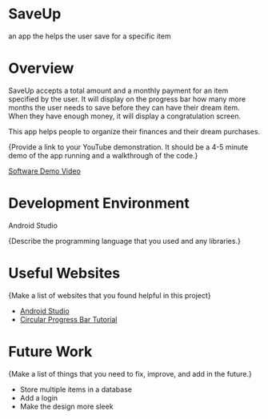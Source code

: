 # SaveUp
an app the helps the user save for a specific item

# Overview

SaveUp accepts a total amount and a monthly payment for an item specified by the user. It will display on the progress bar how many more 
months the user needs to save before they can have their dream item. When they have enough money, it will display a congratulation screen.

This app helps people to organize their finances and their dream purchases.

{Provide a link to your YouTube demonstration.  It should be a 4-5 minute demo of the app running and a walkthrough of the code.}

[Software Demo Video](https://youtu.be/6BHo3BNbggQ)

# Development Environment

Android Studio

{Describe the programming language that you used and any libraries.}

# Useful Websites

{Make a list of websites that you found helpful in this project}
* [Android Studio](https://developer.android.com/studio)
* [Circular Progress Bar Tutorial](https://www.youtube.com/watch?v=YsHHXg1vbcc)

# Future Work

{Make a list of things that you need to fix, improve, and add in the future.}
* Store multiple items in a database
* Add a login
* Make the design more sleek
